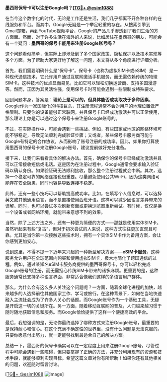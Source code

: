 **墨西哥保号卡可以注册Google吗？[[TG💪+ @esim1088](https://t.me/s/esim1088)]**

在当今这个数字化的时代，无论是工作还是生活，我们几乎都离不开各种各样的在线服务和平台。而其中，Google无疑是一个举足轻重的存在。从搜索引擎到Gmail邮箱，再到YouTube视频平台，Google的产品几乎渗透到了我们生活的方方面面。然而，对于许多生活在海外的人来说，比如居住在墨西哥的朋友，可能会有一个疑问：**墨西哥的保号卡能用来注册Google账号吗？**

这个问题看似简单，但实际上却涉及到了多个国家政策、隐私保护以及技术实现等多个方面。为了帮助大家更好地了解这一问题，本文将从多个角度进行详细分析。

首先，我们需要明确什么是“保号卡”。保号卡（也称为虚拟SIM卡或eSIM）是一种现代通信技术，它允许用户通过互联网激活手机服务，而无需依赖传统的物理SIM卡。这种技术的优点显而易见，比如它可以轻松切换运营商、支持多国漫游等。然而，正因为其灵活性强，使用保号卡时可能会遇到一些限制或特殊要求。

回到问题本身，答案是：**理论上是可以的，但具体能否成功取决于多种因素**。Google作为一家国际化的科技巨头，其注册流程通常不会对用户的地理位置做严格限制。只要你的设备能够正常联网，并且保号卡已经成功激活并可以正常使用，那么理论上你是可以通过这个保号卡来注册Google账号的。

不过，在实际操作中，可能会遇到一些挑战。例如，有些国家或地区的网络环境可能不够稳定，导致无法顺利完成验证步骤；又或者，某些保号卡服务商可能与Google有特定的合作协议，从而影响了账号注册的成功率。因此，如果你打算使用墨西哥的保号卡来注册Google账号，建议提前做好充分准备。

接下来，让我们来看看具体的解决办法。首先，确保你的保号卡已经成功激活并且可以正常接收短信或电话。这是因为在注册过程中，Google通常会要求输入验证码以确认身份。如果验证码无法顺利接收，那么整个注册过程就会中断。其次，选择一个稳定可靠的网络连接也很重要。尽量避免使用公共Wi-Fi，因为这类网络可能存在安全隐患，同时也容易导致连接不稳定。

此外，还有一些小技巧可以帮助提高成功率。比如，在填写个人信息时，可以选择英文或其他通用语言，而不是直接使用西班牙语。这样可以减少因语言差异带来的误解。同时，也可以尝试多次刷新页面或更换浏览器重新尝试。有时候，仅仅是换一个设备或者网络环境，就能带来意想不到的效果。

当然，除了上述方法之外，还有一种更为简便的方式——那就是使用实体SIM卡。虽然听起来有些“复古”，但对于初次尝试的人来说，这种方式往往更加直观且可靠。尤其是当你第一次接触这些技术时，拥有一个实体SIM卡作为备用方案，会让你感到更加安心。

说到这里，不得不提一下近年来兴起的一种新型解决方案——**eSIM卡服务**。这种服务允许用户在全球范围内购买和使用虚拟SIM卡，极大地简化了跨国通信的过程。例如，通过某知名eSIM卡服务商提供的墨西哥保号卡，你可以轻松完成Google账号的注册，而无需担心传统SIM卡带来的诸多麻烦。更重要的是，这种服务通常还支持多种语言界面，非常适合像我们这样的多语言用户群体。

那么，为什么会有这么多人关注这个问题呢？一方面，随着全球化进程的加快，越来越多的人选择前往其他国家工作、学习或旅行。在这种背景下，如何在当地快速融入主流社会成为了许多人关心的话题。而Google账号作为一个基础工具，无疑是开启这一切的关键所在。另一方面，随着移动互联网的普及，人们越来越习惯于随时随地获取信息和服务。而Google恰恰提供了这样一个便捷高效的平台。

最后，我想强调的是，无论你最终选择了哪种方式来注册Google账号，最重要的是保持耐心和信心。在这个充满不确定性的世界里，没有什么问题是无法克服的。只要你愿意付出努力，就一定能够找到最适合自己的解决方案。

总结一下，墨西哥的保号卡确实可以在一定程度上用来注册Google账号。尽管过程中可能会遇到一些障碍，但只要掌握了正确的方法，并充分利用现有的资源和技术手段，就能够顺利实现目标。希望这篇文章对你有所帮助！如果你还有其他相关的问题，欢迎随时留言讨论。

[[TG💪+ @esim1088](https://t.me/s/esim1088) ![Image](https://i.postimg.cc/4NQfJmqS/Snipaste-2025-05-13-00-14-12.png)]